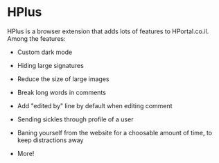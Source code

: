 # HPlus
HPlus is a browser extension that adds lots of features to HPortal.co.il.
Among the features:
 - Custom dark mode
 - Hiding large signatures
 - Reduce the size of large images
 - Break long words in comments
 - Add "edited by" line by default when editing comment
 - Sending sickles through profile of a user
 - Baning yourself from the website for a choosable amount of time, to keep distractions away

 - More!